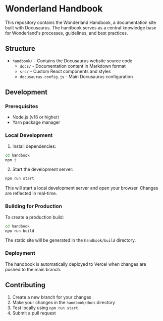 # Wonderland Handbook

This repository contains the Wonderland Handbook, a documentation site built with Docusaurus. The handbook serves as a central knowledge base for Wonderland's processes, guidelines, and best practices.

## Structure

- `handbook/` - Contains the Docusaurus website source code
  - `docs/` - Documentation content in Markdown format
  - `src/` - Custom React components and styles
  - `docusaurus.config.js` - Main Docusaurus configuration

## Development

### Prerequisites

- Node.js (v16 or higher)
- Yarn package manager

### Local Development

1. Install dependencies:
```bash
cd handbook
npm i
```

2. Start the development server:
```bash
npm run start
```

This will start a local development server and open your browser. Changes are reflected in real-time.

### Building for Production

To create a production build:

```bash
cd handbook
npm run build
```

The static site will be generated in the `handbook/build` directory.

### Deployment

The handbook is automatically deployed to Vercel when changes are pushed to the main branch.

## Contributing

1. Create a new branch for your changes
2. Make your changes in the `handbook/docs` directory
3. Test locally using `npm run start`
4. Submit a pull request